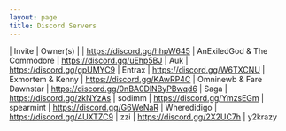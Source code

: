 ```yaml
---
layout: page
title: Discord Servers
---
```


| Invite | Owner(s) |
| https://discord.gg/hhpW645 | AnExiledGod & The Commodore
| https://discord.gg/uEhp5BJ | Auk
| https://discord.gg/gpUMYC9 | Entrax
| https://discord.gg/W6TXCNU | Exmortem & Kenny
| https://discord.gg/KAwRP4C | Omninewb & Fare Dawnstar
| https://discord.gg/0nBA0DlNByPBwqd6 | Saga
| https://discord.gg/zkNYzAs | sodimm
| https://discord.gg/YmzsEGm | spearmint
| https://discord.gg/G6WeNaR | Wheredidigo
| https://discord.gg/4UXTZC9 | zzi
| https://discord.gg/2X2UC7h | y2krazy
